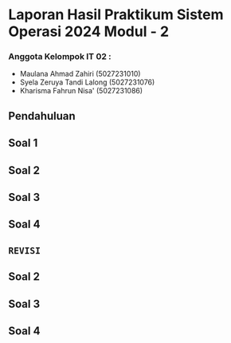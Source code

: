# Laporan Hasil Praktikum Sistem Operasi 2024 Modul - 2

### Anggota Kelompok IT 02 :

- Maulana Ahmad Zahiri (5027231010)
- Syela Zeruya Tandi Lalong (5027231076)
- Kharisma Fahrun Nisa' (5027231086)

## Pendahuluan

## Soal 1

## Soal 2

## Soal 3

## Soal 4

## `REVISI`

## Soal 2

## Soal 3

## Soal 4
